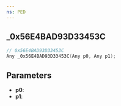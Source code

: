 ```yaml
---
ns: PED
---
```

## _0x56E4BAD93D33453C

```c
// 0x56E4BAD93D33453C
Any _0x56E4BAD93D33453C(Any p0, Any p1);
```

## Parameters
* **p0**:
* **p1**:
